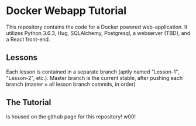 # Docker Webapp Tutorial

This repository contains the code for a Docker powered web-application. It utilizes Python 3.6.3, Hug, SQLAlchemy, Postgresql, a webserver (TBD), and a React front-end. 

## Lessons

Each lesson is contained in a separate branch (aptly named "Lesson-1", "Lesson-2", etc.). Master branch is the current stable, after pushing each branch (master = all lesson branch commits, in order)

## The Tutorial

is housed on the github page for this repository! w00!